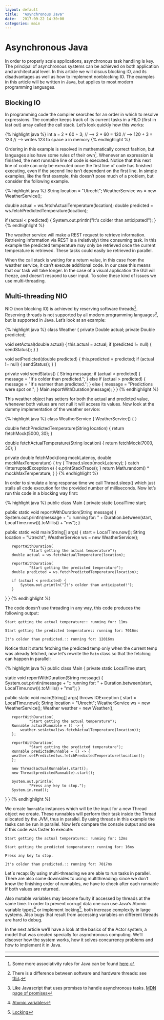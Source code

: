 ```yaml
---
layout: default
title:  "Asynchronous Java"
date:   2017-09-22 14:30:00
categories: main
---
```

# Asynchronous Java
In order to properly scale applications, asynchronous task handling is key. The principal of asynchronous systems can be achieved on both application and architectural level. In this article we will discus blocking IO, and its disadvantages as well as how to implement nonblocking IO. The examples in this article will be written in Java, but applies to most modern programming languages.

## Blocking IO
In programming code the compiler searches for an order in which to resolve expressions. The compiler keeps track of its current tasks in a FILO (first in last out) array called the call stack. Let’s look quickly how this works: 

{% highlight java %}
int a = 2 * 60 + 3;
// --> 2 * 60 = 120
// --> 120 + 3 = 123
// --> writes 123 to space a in memory
{% endhighlight %}

Ordering in this example is resolved in mathematically correct fashion, but languages also have some rules of their own[^1]. Whenever an expression is finished, the next runnable line of code is executed. Notice that this next line of code can only be executed once the first line of code has finished executing, even if the second line isn’t dependent on the first line. 
In simple examples, like the first example, this doesn’t pose much of a problem, but consider the following example.

{% highlight java %}
String location = "Utrecht";
WeatherService ws = new WeatherService();

double actual = ws.fetchActualTemperature(location);
double predicted = ws.fetchPredictedTemperature(location);

if (actual < predicted) {
   System.out.println("It's colder than anticipated!");
}
{% endhighlight %}

The weather service will make a REST request to retrieve information. Retrieving information via REST is a (relatively) time consuming task. In this example the predicted temperature may only be retrieved once the current temperature is retrieved. These tasks could easily be retrieved in parallel.

When the call stack is waiting for a return value, in this case from the weather service, it can’t execute additional code. In our case this means that our task will take longer. In the case of a visual application the GUI will freeze, and doesn’t respond to user input. To solve these kind of issues we use multi-threading.

## Multi-threading NIO
NIO (non blocking IO) is achieved by reserving software threads[^2]. Reserving threads is not supported by all modern programming languages[^3], but is supported in Java. Let’s look at an example:

{% highlight java %}
class Weather {
   private Double actual;
   private Double predicted;

   void setActual(double actual) {
       this.actual = actual;
       if (predicted != null) {
           sendStatus();
       }
   }

   void setPredicted(double predicted) {
       this.predicted = predicted;
       if (actual != null) {
           sendStatus();
       }
   }

   private void sendStatus() {
       String message;
       if (actual < predicted) {
           message = "It's colder than predicted.";
       } else if (actual > predicted) {
           message = "It's warmer than predicted.";
       } else {
           message = "Predictions were spot on.";
       }
       Main.reportWithDuration(message);
   }
}
{% endhighlight %}

This weather object has setters for both the actual and predicted value, whenever both values are not null it will access its values. Now look at the dummy implementation of the weather service:

{% highlight java %}
class WeatherService {
   WeatherService() { }

   double fetchPredictedTemperature(String location) {
       return fetchMock(5000, 30);
   }

   double fetchActualTemperature(String location) {
       return fetchMock(7000, 30);
   }

   private double fetchMock(long mockLatency,
                            double mockMaxTemperature) {
       try {
           Thread.sleep(mockLatency);
       } catch (InterruptedException e) {
           e.printStackTrace();
       }
       return Math.random() *
               mockMaxTemperature;
   }
}
{% endhighlight %}

In order to simulate a long response time we call Thread.sleep() which just stalls all code execution for the provided number of milliseconds. Now let’s run this code in a blocking way first:

{% highlight java %}
public class Main {
   private static LocalTime start;

   public static void reportWithDuration(String message) {
       System.out.println(message + ":: running for: "
               + Duration.between(start, LocalTime.now()).toMillis()
               + "ms");
   }

   public static void main(String[] args) {
       start = LocalTime.now();
       String location = "Utrecht";
       WeatherService ws = new WeatherService();

       reportWithDuration(
               "Start getting the actual temperature");
       double actual = ws.fetchActualTemperature(location);

       reportWithDuration(
               "Start getting the predicted temperature");
       double predicted = ws.fetchPredictedTemperature(location);

       if (actual < predicted) {
           System.out.println("It's colder than anticipated!");
       }
   }
}
{% endhighlight %}

The code doesn’t use threading in any way, this code produces the following output:

`Start getting the actual temperature:: running for: 11ms`

`Start getting the predicted temperature:: running for: 7016ms`

`It's colder than predicted.:: running for: 12016ms`

Notice that it starts fetching the predicted temp only when the current temp was already fetched, now let’s rewrite the `Main` class so that the fetching can happen in parallel:

{% highlight java %}
public class Main {
   private static LocalTime start;

   static void reportWithDuration(String message) {
       System.out.println(message + ":: running for: "
               + Duration.between(start, LocalTime.now()).toMillis()
               + "ms");
   }

   public static void main(String[] args) throws IOException {
       start = LocalTime.now();
       String location = "Utrecht";
       WeatherService ws = new WeatherService();
       Weather weather = new Weather();

       reportWithDuration(
               "Start getting the actual temperature");
       Runnable actualRunnable = () -> {
           weather.setActual(ws.fetchActualTemperature(location));
       };

       reportWithDuration(
               "Start getting the predicted temperature");
       Runnable predictedRunnable = () -> {
       weather.setPredicted(ws.fetchPredictedTemperature(location));
       };

       new Thread(actualRunnable).start();
       new Thread(predictedRunnable).start();

       System.out.println(
               "Press any key to stop.");
       System.in.read();
   }
}
{% endhighlight %}

We create `Runnable` instances which will be the input for a new Thread object we create. These runnables will perform their task inside the Thread allocated by the JVM, thus in parallel. By using threads in this example the tasks can be run in parallel. Now let’s compare the console output and see if this code was faster to execute:


`Start getting the actual temperature:: running for: 12ms`

`Start getting the predicted temperature:: running for: 16ms`

`Press any key to stop.`

`It's colder than predicted.:: running for: 7017ms`

Let´s recap: By using multi-threading we are able to run tasks in parallel. There are also some downsides to using multithreading: since we don’t know the finishing order of runnables, we have to check after each runnable if both values are returned. 

Also mutable variables may become faulty if accessed by threads at the same time. In order to prevent corrupt data one can use Java’s Atomic variable types[^4] or implement locking[^5], both increase complexity in large systems. Also bugs that result from accessing variables on different threads are hard to debug.

In the next article we’ll have a look at the basics of the Actor system, a model that was created specially for asynchronous computing. We’ll discover how the system works, how it solves concurrency problems and how to implement it in Java.



----------------
[^1]: Some more associativity rules for Java can be found [here](http://introcs.cs.princeton.edu/java/11precedence/).
[^2]: There is a difference between software and hardware threads: see [this](https://stackoverflow.com/questions/5593328/software-threads-vs-hardware-threads).
[^3]: Like Javascript that uses promises to handle asynchronous tasks. [MDN page of promises](https://developer.mozilla.org/nl/docs/Web/JavaScript/Reference/Global_Objects/Promise)
[^4]: [Atomic variables](https://docs.oracle.com/javase/tutorial/essential/concurrency/atomicvars.html)
[^5]: [Locking](https://docs.oracle.com/javase/7/docs/api/java/util/concurrent/locks/Lock.html)